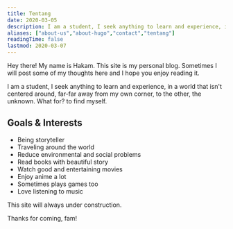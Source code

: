 ```yaml
---
title: Tentang
date: 2020-03-05
description: I am a student, I seek anything to learn and experience, in a world that isn't centered around, far-far away from my own corner, to the other, the unknown.
aliases: ["about-us","about-hugo","contact","tentang"]
readingTime: false
lastmod: 2020-03-07
---
```


Hey there! My name is Hakam. This site is my personal blog. Sometimes I will post some of my thoughts here and I hope you enjoy reading it.

I am a student, I seek anything to learn and experience, in a world that isn't centered around, far-far away from my own corner, to the other, the unknown. What for? to find myself. 

## Goals & Interests
- Being storyteller
- Traveling around the world
- Reduce environmental and social problems
- Read books with beautiful story
- Watch good and entertaining movies
- Enjoy anime a lot
- Sometimes plays games too
- Love listening to music

This site will always under construction.

Thanks for coming, fam!